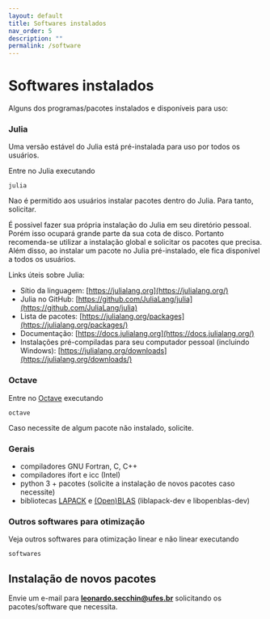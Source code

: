 ```yaml
---
layout: default
title: Softwares instalados
nav_order: 5
description: ""
permalink: /software
---
```


# Softwares instalados

Alguns dos programas/pacotes instalados e disponíveis para uso:

### Julia

Uma versão estável do Julia está pré-instalada para uso por todos os usuários.

Entre no Julia executando
~~~
julia
~~~

Nao é permitido aos usuários instalar pacotes dentro do Julia. Para tanto, solicitar.

É possivel fazer sua própria instalação do Julia em seu diretório pessoal. Porém isso ocupará grande parte da sua cota de disco. Portanto recomenda-se utilizar a instalação global e solicitar os pacotes que precisa. Além disso, ao instalar um pacote no Julia pré-instalado, ele fica disponível a todos os usuários.

Links úteis sobre Julia:
- Sítio da linguagem: [https://julialang.org](https://julialang.org/)
- Julia no GitHub: [https://github.com/JuliaLang/julia](https://github.com/JuliaLang/julia)
- Lista de pacotes: [https://julialang.org/packages](https://julialang.org/packages/)
- Documentação: [https://docs.julialang.org](https://docs.julialang.org/)
- Instalações pré-compiladas para seu computador pessoal (incluindo Windows): [https://julialang.org/downloads](https://julialang.org/downloads/)

### Octave

Entre no [Octave](https://www.gnu.org/software/octave) executando
~~~
octave
~~~

Caso necessite de algum pacote não instalado, solicite.

### Gerais

- compiladores GNU Fortran, C, C++
- compiladores ifort e icc (Intel)
- python 3 + pacotes (solicite a instalação de novos pacotes caso necessite)
- bibliotecas [LAPACK](http://www.netlib.org/lapack/) e [(Open)BLAS](https://www.openblas.net/) (liblapack-dev e libopenblas-dev)

### Outros softwares para otimização

Veja outros softwares para otimização linear e não linear executando
~~~
softwares
~~~

## Instalação de novos pacotes

Envie um e-mail para **leonardo.secchin@ufes.br** solicitando os pacotes/software que necessita.
